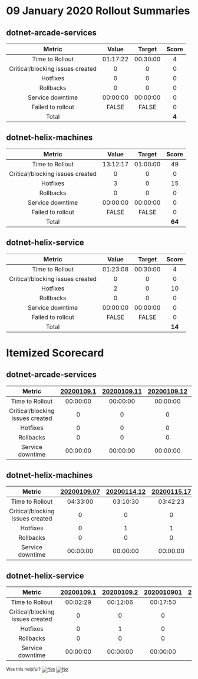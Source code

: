 # 09 January 2020 Rollout Summaries

## dotnet-arcade-services

|              Metric              |   Value  |  Target  |   Score   |
|:--------------------------------:|:--------:|:--------:|:---------:|
| Time to Rollout                  | 01:17:22 | 00:30:00 |     4     |
| Critical/blocking issues created |     0    |    0     |     0     |
| Hotfixes                         |     0    |    0     |     0     |
| Rollbacks                        |     0    |    0     |     0     |
| Service downtime                 | 00:00:00 | 00:00:00 |     0     |
| Failed to rollout                |   FALSE  |   FALSE  |     0     |
| Total                            |          |          |   **4**   |


## dotnet-helix-machines

|              Metric              |   Value  |  Target  |   Score   |
|:--------------------------------:|:--------:|:--------:|:---------:|
| Time to Rollout                  | 13:12:17 | 01:00:00 |     49     |
| Critical/blocking issues created |     0    |    0     |     0     |
| Hotfixes                         |     3    |    0     |     15     |
| Rollbacks                        |     0    |    0     |     0     |
| Service downtime                 | 00:00:00 | 00:00:00 |     0     |
| Failed to rollout                |   FALSE  |   FALSE  |     0     |
| Total                            |          |          |   **64**   |


## dotnet-helix-service

|              Metric              |   Value  |  Target  |   Score   |
|:--------------------------------:|:--------:|:--------:|:---------:|
| Time to Rollout                  | 01:23:08 | 00:30:00 |     4     |
| Critical/blocking issues created |     0    |    0     |     0     |
| Hotfixes                         |     2    |    0     |     10     |
| Rollbacks                        |     0    |    0     |     0     |
| Service downtime                 | 00:00:00 | 00:00:00 |     0     |
| Failed to rollout                |   FALSE  |   FALSE  |     0     |
| Total                            |          |          |   **14**   |


# Itemized Scorecard

## dotnet-arcade-services

| Metric | [20200109.1](https://dev.azure.com/dnceng/7ea9116e-9fac-403d-b258-b31fcf1bb293/_build/results?buildId=478054) | [20200109.11](https://dev.azure.com/dnceng/7ea9116e-9fac-403d-b258-b31fcf1bb293/_build/results?buildId=478055) | [20200109.12](https://dev.azure.com/dnceng/7ea9116e-9fac-403d-b258-b31fcf1bb293/_build/results?buildId=478056) | [20200109.13](https://dev.azure.com/dnceng/7ea9116e-9fac-403d-b258-b31fcf1bb293/_build/results?buildId=478057) | [20200109.15](https://dev.azure.com/dnceng/7ea9116e-9fac-403d-b258-b31fcf1bb293/_build/results?buildId=478077) | [20200109.3](https://dev.azure.com/dnceng/7ea9116e-9fac-403d-b258-b31fcf1bb293/_build/results?buildId=477962) | [20200109.4](https://dev.azure.com/dnceng/7ea9116e-9fac-403d-b258-b31fcf1bb293/_build/results?buildId=478046) | [20200109.5](https://dev.azure.com/dnceng/7ea9116e-9fac-403d-b258-b31fcf1bb293/_build/results?buildId=478048) | [20200109.6](https://dev.azure.com/dnceng/7ea9116e-9fac-403d-b258-b31fcf1bb293/_build/results?buildId=478049) | [20200109.7](https://dev.azure.com/dnceng/7ea9116e-9fac-403d-b258-b31fcf1bb293/_build/results?buildId=478050) | [20200109.8](https://dev.azure.com/dnceng/7ea9116e-9fac-403d-b258-b31fcf1bb293/_build/results?buildId=478052) | [20200109.9](https://dev.azure.com/dnceng/7ea9116e-9fac-403d-b258-b31fcf1bb293/_build/results?buildId=478053) |
|:-----:|:-----:|:-----:|:-----:|:-----:|:-----:|:-----:|:-----:|:-----:|:-----:|:-----:|:-----:|:-----:|
| Time to Rollout | 00:00:00 | 00:00:00 | 00:00:00 | 00:00:00 | 01:17:22 | 00:00:00 | 00:00:00 | 00:00:00 | 00:00:00 | 00:00:00 | 00:00:00 | 00:00:00 |
| Critical/blocking issues created | 0 | 0 | 0 | 0 | 0 | 0 | 0 | 0 | 0 | 0 | 0 | 0 |
| Hotfixes | 0 | 0 | 0 | 0 | 0 | 0 | 0 | 0 | 0 | 0 | 0 | 0 |
| Rollbacks | 0 | 0 | 0 | 0 | 0 | 0 | 0 | 0 | 0 | 0 | 0 | 0 |
| Service downtime | 00:00:00 | 00:00:00 | 00:00:00 | 00:00:00 | 00:00:00 | 00:00:00 | 00:00:00 | 00:00:00 | 00:00:00 | 00:00:00 | 00:00:00 | 00:00:00 |


## dotnet-helix-machines

| Metric | [20200109.07](https://dev.azure.com/dnceng/7ea9116e-9fac-403d-b258-b31fcf1bb293/_build/results?buildId=477958) | [20200114.12](https://dev.azure.com/dnceng/7ea9116e-9fac-403d-b258-b31fcf1bb293/_build/results?buildId=483093) | [20200115.17](https://dev.azure.com/dnceng/7ea9116e-9fac-403d-b258-b31fcf1bb293/_build/results?buildId=484673) | [20200117.33](https://dev.azure.com/dnceng/7ea9116e-9fac-403d-b258-b31fcf1bb293/_build/results?buildId=488746) |
|:-----:|:-----:|:-----:|:-----:|:-----:|
| Time to Rollout | 04:33:00 | 03:10:30 | 03:42:23 | 01:46:24 |
| Critical/blocking issues created | 0 | 0 | 0 | 0 |
| Hotfixes | 0 | 1 | 1 | 1 |
| Rollbacks | 0 | 0 | 0 | 0 |
| Service downtime | 00:00:00 | 00:00:00 | 00:00:00 | 00:00:00 |


## dotnet-helix-service

| Metric | [20200109.1](https://dev.azure.com/dnceng/7ea9116e-9fac-403d-b258-b31fcf1bb293/_build/results?buildId=477930) | [20200109.2](https://dev.azure.com/dnceng/7ea9116e-9fac-403d-b258-b31fcf1bb293/_build/results?buildId=478195) | [2020010901](https://dev.azure.com/dnceng/7ea9116e-9fac-403d-b258-b31fcf1bb293/_build/results?buildId=477904) | [2020010902](https://dev.azure.com/dnceng/7ea9116e-9fac-403d-b258-b31fcf1bb293/_build/results?buildId=478150) | [20200110.5](https://dev.azure.com/dnceng/7ea9116e-9fac-403d-b258-b31fcf1bb293/_build/results?buildId=479292) | [2020011006](https://dev.azure.com/dnceng/7ea9116e-9fac-403d-b258-b31fcf1bb293/_build/results?buildId=479250) |
|:-----:|:-----:|:-----:|:-----:|:-----:|:-----:|:-----:|
| Time to Rollout | 00:02:29 | 00:12:06 | 00:17:50 | 00:17:23 | 00:13:49 | 00:19:31 |
| Critical/blocking issues created | 0 | 0 | 0 | 0 | 0 | 0 |
| Hotfixes | 0 | 1 | 0 | 0 | 1 | 0 |
| Rollbacks | 0 | 0 | 0 | 0 | 0 | 0 |
| Service downtime | 00:00:00 | 00:00:00 | 00:00:00 | 00:00:00 | 00:00:00 | 00:00:00 |



<!-- Begin Generated Content: Doc Feedback -->
<sub>Was this helpful? [![Yes](https://helix.dot.net/f/ip/5?p=Documentation%5CTeamProcess%5CRollout-Scorecards%5CScorecard_2020-01-09.md)](https://helix.dot.net/f/p/5?p=Documentation%5CTeamProcess%5CRollout-Scorecards%5CScorecard_2020-01-09.md) [![No](https://helix.dot.net/f/in)](https://helix.dot.net/f/n/5?p=Documentation%5CTeamProcess%5CRollout-Scorecards%5CScorecard_2020-01-09.md)</sub>
<!-- End Generated Content-->
